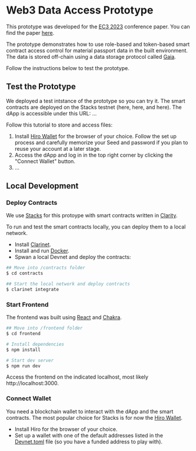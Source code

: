 # Web3 Data Access Prototype

This prototype was developed for the [EC3 2023](https://ec-3.org/conference2023/) conference paper. You can find the paper [here]().

The prototype demonstrates how to use role-based and token-based smart contract access control for material passport data in the built environment. The data is stored off-chain using a data storage protocol called [Gaia](https://github.com/stacks-network/gaia).

Follow the instructions below to test the prototype.

## Test the Prototype

We deployed a test intstance of the prototype so you can try it. The smart contracts are deployed on the Stacks testnet (here, here, and here). The dApp is accessible under this URL: ...

Follow this tutorial to store and access files:
1. Install [Hiro Wallet](https://wallet.hiro.so/) for the browser of your choice. Follow the set up process and carefully memorize your Seed and password if you plan to reuse your account at a later stage.
2. Access the dApp and log in in the top right corner by clicking the "Connect Wallet" button.
3. ...


## Local Development

### Deploy Contracts

We use [Stacks](https://stacks.org/) for this protoype with smart contracts written in [Clarity](https://book.clarity-lang.org/).

To run and test the smart contracts locally, you can deploy them to a local network.

- Install [Clarinet](https://github.com/hirosystems/clarinet).
- Install and run [Docker](https://www.docker.com/).
- Spwan a local Devnet and deploy the contracts:

```sh
## Move into /contracts folder
$ cd contracts

## Start the local network and deploy contracts
$ clarinet integrate
```

### Start Frontend

The frontend was built using [React](https://reactjs.org/) and [Chakra](https://chakra-ui.com/).


```sh
## Move into /frontend folder
$ cd frontend

# Install dependencies
$ npm install

# Start dev server
$ npm run dev
```

Access the frontend on the indicated localhost, most likely http://localhost:3000.

### Connect Wallet

You need a blockchain wallet to interact with the dApp and the smart contracts. The most popular choice for Stacks is for now the [Hiro Wallet](https://wallet.hiro.so/).

- Install Hiro for the browser of your choice.
- Set up a wallet with one of the default addresses listed in the [Devnet.toml](/contracts/settings/Devnet.toml) file (so you have a funded address to play with).
